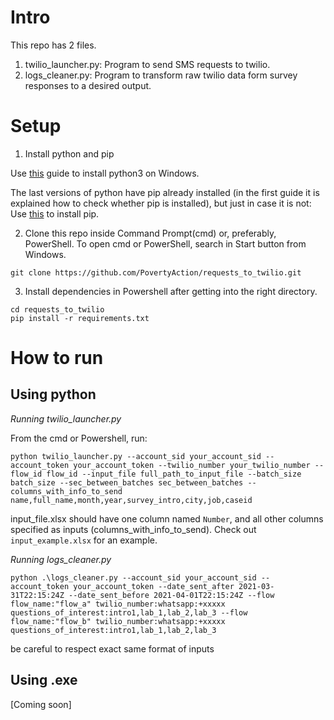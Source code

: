 # Intro

This repo has 2 files.
1. twilio_launcher.py: Program to send SMS requests to twilio.
2. logs_cleaner.py: Program to transform raw twilio data form survey responses to a desired output.

# Setup

1. Install python and pip

Use [this](https://phoenixnap.com/kb/how-to-install-python-3-windows) guide to install python3 on Windows.

The last versions of python have pip already installed (in the first guide it is explained how to check whether pip is installed), but just in case it is not: Use [this](https://www.liquidweb.com/kb/install-pip-windows/) to install pip.

2. Clone this repo inside Command Prompt(cmd) or, preferably, PowerShell. To open cmd or PowerShell, search in Start button from Windows.

`git clone https://github.com/PovertyAction/requests_to_twilio.git`

3. Install dependencies in Powershell after getting into the right directory.

`cd requests_to_twilio` </br>
`pip install -r requirements.txt`

# How to run

## Using python

*Running twilio_launcher.py*

From the cmd or Powershell, run:

`python twilio_launcher.py --account_sid your_account_sid --account_token your_account_token --twilio_number your_twilio_number --flow_id flow_id --input_file full_path_to_input_file --batch_size batch_size --sec_between_batches sec_between_batches --columns_with_info_to_send name,full_name,month,year,survey_intro,city,job,caseid`


input_file.xlsx should have one column named `Number`, and all other columns specified as inputs (columns_with_info_to_send). Check out `input_example.xlsx` for an example.

*Running logs_cleaner.py*

`python .\logs_cleaner.py --account_sid your_account_sid --account_token your_account_token --date_sent_after 2021-03-31T22:15:24Z --date_sent_before 2021-04-01T22:15:24Z --flow flow_name:"flow_a" twilio_number:whatsapp:+xxxxx questions_of_interest:intro1,lab_1,lab_2,lab_3 --flow flow_name:"flow_b" twilio_number:whatsapp:+xxxxx questions_of_interest:intro1,lab_1,lab_2,lab_3`

be careful to respect exact same format of inputs

## Using .exe

[Coming soon]
